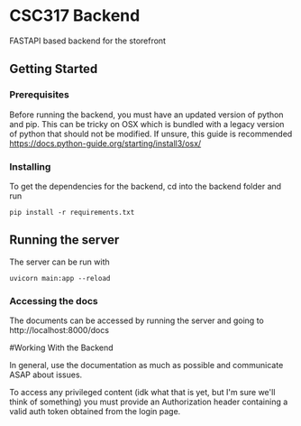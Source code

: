 # CSC317 Backend

FASTAPI based backend for the storefront

## Getting Started


### Prerequisites

Before running the backend, you must have an updated version of python and pip. This can be tricky on OSX which is bundled with a legacy version of python that should not be modified. If unsure, this guide is recommended https://docs.python-guide.org/starting/install3/osx/


### Installing

To get the dependencies for the backend, cd into the backend folder and run

```
pip install -r requirements.txt
```


## Running the server

The server can be run with

```
uvicorn main:app --reload
```

### Accessing the docs

The documents can be accessed by running the server and going to http://localhost:8000/docs

#Working With the Backend

In general, use the documentation as much as possible and communicate ASAP about issues.

To access any privileged content (idk what that is yet, but I'm sure we'll think of something) you must provide an Authorization header containing a valid auth token obtained from the login page.

